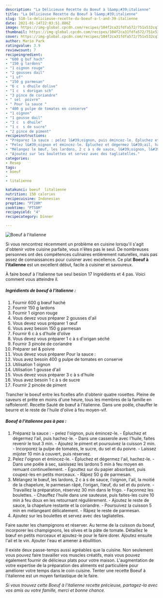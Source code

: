 ```yaml
---
description: "La Délicieuse Recette du Boeuf à l&amp;#39;italienne"
title: "La Délicieuse Recette du Boeuf à l&amp;#39;italienne"
slug: 510-la-delicieuse-recette-du-boeuf-a-l-and-39-italienne
date: 2021-01-14T22:03:51.886Z
image: https://img-global.cpcdn.com/recipes/104f2ca31fdfa572/751x532cq70/boeuf-a-litalienne-photo-principale-de-la-recette.jpg
thumbnail: https://img-global.cpcdn.com/recipes/104f2ca31fdfa572/751x532cq70/boeuf-a-litalienne-photo-principale-de-la-recette.jpg
cover: https://img-global.cpcdn.com/recipes/104f2ca31fdfa572/751x532cq70/boeuf-a-litalienne-photo-principale-de-la-recette.jpg
author: Mario Park
ratingvalue: 3.9
reviewcount: 7
recipeingredient:
- "600 g buf hach"
- "150 g lardons"
- "1 oignon rouge"
- "2 gousses dail"
- "1 uf"
- "150 g parmesan"
- "6 c  s dhuile dolive"
- "1 c  s dorigan sch"
- "3 pince de coriandre"
- " sel  poivre"
- " Pour la sauce "
- "400 g pulpe de tomates en conserve"
- "1 oignon"
- "1 gousse dail"
- "3 c  s dhuile"
- "1 c  s de sucre"
- "2 pince de piment"
recipeinstructions:
- "Préparez la sauce : pelez l&#39;oignon, puis émincez-le. Épluchez et dégermez l&#39;ail, puis hachez-le. Dans une casserole avec l&#39;huile, faites revenir le tout 3 min. Ajoutez le piment et poursuivez la cuisson 2 min. Incorporez la pulpe de tomates, le sucre, du sel et du poivre. Laissez mijoter 10 min à couvert, puis réservez."
- "Pelez l&#39;oignon et émincez-le. Épluchez et dégermez l&#39;ail, hachez-le. Dans une poêle à sec, saisissez les lardons 5 min à feu moyen en remuant continuellement. Égouttez sur du papier absorbant, puis coupez-les en petits morceaux. Râpez 50 g de parmesan."
- "Mélangez le bœuf, les lardons, 2 c à s de sauce, l&#39;oignon, l&#39;ail, la moitié de la chapelure, le parmesan râpé, l&#39;origan, l’œuf, du sel et du poivre. Travaillez la préparation, réservez 30 min dans le frigo. Façonnez les boulettes. Chauffez l&#39;huile dans une sauteuse, puis faites-les cuire 10 min à feu doux en les retournant régulièrement. Ajoutez le reste de sauce, la chapelure restante et la coriandre. Poursuivez la cuisson 5 min en mélangeant délicatement. Râpez le reste de parmesan."
- "Ajoutez sur les boulettes et servez avec des tagliatelles."
categories:
- Resep
tags:
- boeuf
- 
- litalienne

katakunci: boeuf  litalienne 
nutrition: 150 calories
recipecuisine: Indonesian
preptime: "PT20M"
cooktime: "PT50M"
recipeyield: "4"
recipecategory: Dinner

---
```



![Boeuf à l&#39;italienne](https://img-global.cpcdn.com/recipes/104f2ca31fdfa572/751x532cq70/boeuf-a-litalienne-photo-principale-de-la-recette.jpg)

Si vous rencontrez récemment un problème en cuisine lorsqu'il s'agit d'obtenir votre cuisine parfaite, vous n'êtes pas le seul. De nombreuses personnes ont des compétences culinaires entièrement naturelles, mais pas assez de connaissances pour cuisiner avec excellence. Ce plat <strong> Boeuf à l&#39;italienne </strong> est un excellent début, facile à cuisiner et savoureux.

<!--inarticleads1-->

À faire boeuf à l&#39;italienne tue seul besion 17 Ingrédients et 4 pas. Voici comment vous atteindre il.

##### Ingrédients de boeuf à l&#39;italienne :

1. Fournir 600 g bœuf haché
1. Fournir 150 g lardons
1. Fournir 1 oignon rouge
1. Vous devez vous préparer 2 gousses d&#39;ail
1. Vous devez vous préparer 1 œuf
1. Vous avez besoin 150 g parmesan
1. Fournir 6 c à s d&#39;huile d&#39;olive
1. Vous devez vous préparer 1 c à s d&#39;origan séché
1. Fournir 3 pincée de coriandre
1. Préparer  sel &amp; poivre
1. Vous devez vous préparer  Pour la sauce :
1. Vous avez besoin 400 g pulpe de tomates en conserve
1. Utilisation 1 oignon
1. Utilisation 1 gousse d&#39;ail
1. Vous devez vous préparer 3 c à s d&#39;huile
1. Vous avez besoin 1 c à s de sucre
1. Fournir 2 pincée de piment


Trancher le boeuf entre les ficelles afin d&#39;obtenir quatre rosettes. Pleine de saveurs et prête en moins d&#39;une heure, tous les membres de la famille en raffoleront!. Recette Sauté de bœuf à l&#39;italienne. Dans une poêle, chauffer le beurre et le reste de l&#39;huile d&#39;olive à feu moyen-vif. 

<!--inarticleads2-->

##### Boeuf à l&#39;italienne pas à pas :

1. Préparez la sauce : - pelez l&#39;oignon, puis émincez-le. - Épluchez et dégermez l&#39;ail, puis hachez-le. - Dans une casserole avec l&#39;huile, faites revenir le tout 3 min. - Ajoutez le piment et poursuivez la cuisson 2 min. - Incorporez la pulpe de tomates, le sucre, du sel et du poivre. - Laissez mijoter 10 min à couvert, puis réservez.
1. Pelez l&#39;oignon et émincez-le. - Épluchez et dégermez l&#39;ail, hachez-le. - Dans une poêle à sec, saisissez les lardons 5 min à feu moyen en remuant continuellement. - Égouttez sur du papier absorbant, puis coupez-les en petits morceaux. - Râpez 50 g de parmesan.
1. Mélangez le bœuf, les lardons, 2 c à s de sauce, l&#39;oignon, l&#39;ail, la moitié de la chapelure, le parmesan râpé, l&#39;origan, l’œuf, du sel et du poivre. - Travaillez la préparation, réservez 30 min dans le frigo. - Façonnez les boulettes. - Chauffez l&#39;huile dans une sauteuse, puis faites-les cuire 10 min à feu doux en les retournant régulièrement. - Ajoutez le reste de sauce, la chapelure restante et la coriandre. - Poursuivez la cuisson 5 min en mélangeant délicatement. - Râpez le reste de parmesan.
1. Ajoutez sur les boulettes et servez avec des tagliatelles.


Faire sauter les champignons et réserver. Au terme de la cuisson du boeuf, incorporer les champignons, les olives et la pâte de tomate. Détaillez le bœuf en petits morceaux et ajoutez-le pour le faire dorer. Ajoutez ensuite l&#39;ail et le vin. Ajouter l&#39;eau et amener à ébullition. 

<!--inarticleads1-->

<p>
Il existe deux passe-temps aussi agréables que la cuisine. Non seulement vous pouvez faire travailler vos muscles créatifs, mais vous pouvez également fournir de délicieux plats pour votre maison. L'augmentation de votre expertise de la préparation des aliments est particulière pour améliorer votre temps dans le coin cuisine. Tenter une recette Boeuf à l&#39;italienne est un moyen fantastique de le faire.
</p>

<p>
<i>Si vous trouvez cette Boeuf à l&#39;italienne recette précieuse, partagez-la avec vos amis ou votre famille, merci et bonne chance.</i>
</p>
